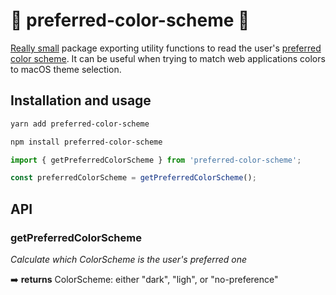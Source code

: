 # 🔆 preferred-color-scheme 🌙

[Really small](https://bundlephobia.com/result?p=preferred-color-scheme@1.0.0) package exporting utility functions to read the user's [preferred color scheme](https://developer.mozilla.org/en-US/docs/Web/CSS/@media/prefers-color-scheme). It can be useful when trying to match web applications colors to macOS theme selection.

## Installation and usage

```bash
yarn add preferred-color-scheme
```

```bash
npm install preferred-color-scheme
```

```js
import { getPreferredColorScheme } from 'preferred-color-scheme';

const preferredColorScheme = getPreferredColorScheme();
```

## API

### getPreferredColorScheme

_Calculate which ColorScheme is the user's preferred one_

➡️ **returns** ColorScheme: either "dark", "ligh", or "no-preference"
